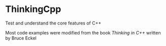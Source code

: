 # ThinkingCpp
Test and understand the core features of C++

Most code examples were modified from the book _Thinking in C++_ written by Bruce Eckel
